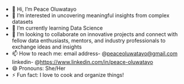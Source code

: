 - 👋 Hi, I’m Peace Oluwatayo
- 👀 I’m interested in uncovering meaningful insights from complex datasets
- 🌱 I’m currently learning Data Science
- 💞️ I’m looking to collaborate on innovative projects and connect with fellow data enthusiasts, mentors, and industry professionals to exchange ideas and insights
- 📫 How to reach me: email address- @peaceoluwatayo@gmail.com  linkedin- @https://www.linkedin.com/in/peace-oluwatayo
- 😄 Pronouns: She/Her
- ⚡ Fun fact: I love to cook and organize things!

<!---
peaceoluwatayo/peaceoluwatayo is a ✨ special ✨ repository because its `README.md` (this file) appears on your GitHub profile.
You can click the Preview link to take a look at your changes.
--->
